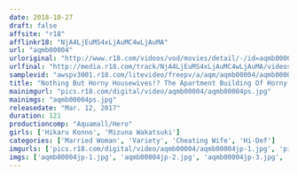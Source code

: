 ```yaml
---
date: 2018-10-27
draft: false
affsite: "r18"
afflinkr18: "NjA4LjEuMS4xLjAuMC4wLjAuMA"
url: "aqmb00004"
urloriginal: "http://www.r18.com/videos/vod/movies/detail/-/id=aqmb00004"
urlfinal: "http://media.r18.com/track/NjA4LjEuMS4xLjAuMC4wLjAuMA/videos/vod/movies/detail/-/id=aqmb00004"
samplevid: "awspv3001.r18.com/litevideo/freepv/a/aqm/aqmb00004/aqmb00004_dmb_w.mp4"
title: "Nothing But Horny Housewives!? The Apartment Building Of Horny Young Wife Babes Vol.1 When We Know These Horny Young Wife Babes' Secrets, We Can Do Whatever We Want With Them"
mainimgurl: "pics.r18.com/digital/video/aqmb00004/aqmb00004ps.jpg"
mainimgs: "aqmb00004ps.jpg"
releasedate: "Mar. 12, 2017"
duration: 121
productioncomp: "Aquamall/Hero"
girls: ['Hikaru Konno', 'Mizuna Wakatsuki']
categories: ['Married Woman', 'Variety', 'Cheating Wife', 'Hi-Def']
imgurls: ['pics.r18.com/digital/video/aqmb00004/aqmb00004jp-1.jpg', 'pics.r18.com/digital/video/aqmb00004/aqmb00004jp-2.jpg', 'pics.r18.com/digital/video/aqmb00004/aqmb00004jp-3.jpg', 'pics.r18.com/digital/video/aqmb00004/aqmb00004jp-4.jpg', 'pics.r18.com/digital/video/aqmb00004/aqmb00004jp-5.jpg', 'pics.r18.com/digital/video/aqmb00004/aqmb00004jp-6.jpg', 'pics.r18.com/digital/video/aqmb00004/aqmb00004jp-7.jpg', 'pics.r18.com/digital/video/aqmb00004/aqmb00004jp-8.jpg', 'pics.r18.com/digital/video/aqmb00004/aqmb00004jp-9.jpg', 'pics.r18.com/digital/video/aqmb00004/aqmb00004jp-10.jpg', 'pics.r18.com/digital/video/aqmb00004/aqmb00004jp-11.jpg', 'pics.r18.com/digital/video/aqmb00004/aqmb00004jp-12.jpg', 'pics.r18.com/digital/video/aqmb00004/aqmb00004jp-13.jpg', 'pics.r18.com/digital/video/aqmb00004/aqmb00004jp-14.jpg', 'pics.r18.com/digital/video/aqmb00004/aqmb00004jp-15.jpg', 'pics.r18.com/digital/video/aqmb00004/aqmb00004jp-16.jpg', 'pics.r18.com/digital/video/aqmb00004/aqmb00004jp-17.jpg', 'pics.r18.com/digital/video/aqmb00004/aqmb00004jp-18.jpg', 'pics.r18.com/digital/video/aqmb00004/aqmb00004jp-19.jpg', 'pics.r18.com/digital/video/aqmb00004/aqmb00004jp-20.jpg']
imgs: ['aqmb00004jp-1.jpg', 'aqmb00004jp-2.jpg', 'aqmb00004jp-3.jpg', 'aqmb00004jp-4.jpg', 'aqmb00004jp-5.jpg', 'aqmb00004jp-6.jpg', 'aqmb00004jp-7.jpg', 'aqmb00004jp-8.jpg', 'aqmb00004jp-9.jpg', 'aqmb00004jp-10.jpg', 'aqmb00004jp-11.jpg', 'aqmb00004jp-12.jpg', 'aqmb00004jp-13.jpg', 'aqmb00004jp-14.jpg', 'aqmb00004jp-15.jpg', 'aqmb00004jp-16.jpg', 'aqmb00004jp-17.jpg', 'aqmb00004jp-18.jpg', 'aqmb00004jp-19.jpg', 'aqmb00004jp-20.jpg']
---
```

